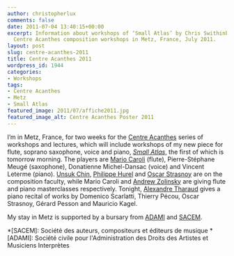 ```yaml
---
author: christopherlux
comments: false
date: 2011-07-04 13:40:15+00:00
excerpt: Information about workshops of ‘Small Atlas’ by Chris Swithinbank at the
  Centre Acanthes composition workshops in Metz, France, July 2011.
layout: post
slug: centre-acanthes-2011
title: Centre Acanthes 2011
wordpress_id: 1944
categories:
- Workshops
tags:
- Centre Acanthes
- Metz
- Small Atlas
featured_image: 2011/07/affiche2011.jpg
featured_image_alt: Centre Acanthes Poster 2011
---
```


I’m in Metz, France, for two weeks for the [Centre Acanthes](https://web.archive.org/web/20110707075844/http://www.acanthes.com/) series of workshops and lectures, which will include workshops of my new piece for flute, soprano saxophone, voice and piano, [_Small Atlas_](/2011/05/small-atlas/), the first of which is tomorrow morning. The players are [Mario Caroli](http://www.mariocaroli.it/) (flute), Pierre-Stéphane Meugé (saxophone), Donatienne Michel-Dansac (voice) and Vincent Leterme (piano). [Unsuk Chin](http://brahms.ircam.fr/composers/composer/847/), [Philippe Hurel](http://www.philippe-hurel.fr/) and [Oscar Strasnoy](http://www.oscarstrasnoy.info/) are on the composition faculty, while Mario Caroli and [Andrew Zolinsky](http://www.rcm.ac.uk/Studying/Professors+and+Faculties/ProfessorDetails?staff_code=5325) are giving flute and piano masterclasses respectively. Tonight, [Alexandre Tharaud](http://www.alexandretharaud.com/) gives a piano recital of works by Domenico Scarlatti, Thierry Pécou, Oscar Strasnoy, Gérard Pesson and Mauricio Kagel.

My stay in Metz is supported by a bursary from [ADAMI](http://www.adami.fr/) and [SACEM](http://www.sacem.fr/).

  *[SACEM]: Société des auteurs, compositeurs et éditeurs de musique
  *[ADAMI]: Société civile pour l'Administration des Droits des Artistes et Musiciens Interprètes
